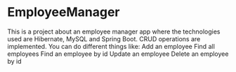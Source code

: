 # EmployeeManager
This is a project about an employee manager app where the technologies used are Hibernate, MySQL and Spring Boot. CRUD operations are implemented. You can do different things like:
Add an employee
Find all employees
Find an employee by id
Update an employee
Delete an employee by id
